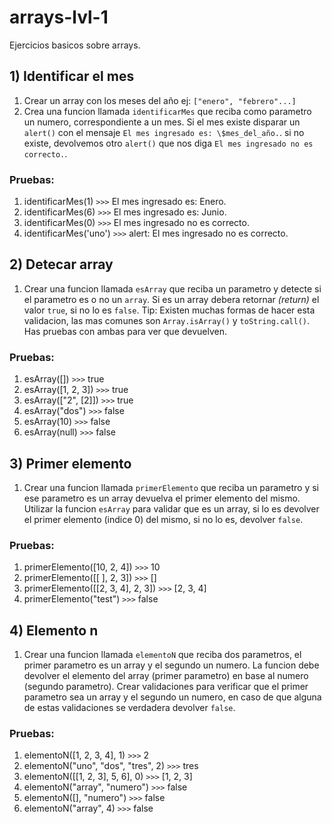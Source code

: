 # arrays-lvl-1

Ejercicios basicos sobre arrays.

## 1) Identificar el mes

1. Crear un array con los meses del año ej: `["enero", "febrero"...]`
2. Crea una funcion llamada `identificarMes` que reciba como parametro un numero, correspondiente a un mes. Si el mes existe disparar un `alert()` con el mensaje `El mes ingresado es: \$mes_del_año.`. si no existe, devolvemos otro `alert()` que nos diga `El mes ingresado no es correcto.`.

### Pruebas:

1. identificarMes(1) `>>>` El mes ingresado es: Enero.
2. identificarMes(6) `>>>` El mes ingresado es: Junio.
3. identificarMes(0) `>>>` El mes ingresado no es correcto.
4. identificarMes('uno') `>>>` alert: El mes ingresado no es correcto.

## 2) Detecar array

1. Crear una funcion llamada `esArray` que reciba un parametro y detecte si el parametro es o no un `array`. Si es un array debera retornar _(return)_ el valor `true`, si no lo es `false`. Tip: Existen muchas formas de hacer esta validacion, las mas comunes son `Array.isArray()` y `toString.call()`. Has pruebas con ambas para ver que devuelven.

### Pruebas:

1. esArray([]) `>>>` true
2. esArray([1, 2, 3]) `>>>` true
3. esArray(["2", [2]]) `>>>` true
4. esArray("dos") `>>>` false
5. esArray(10) `>>>` false
6. esArray(null) `>>>` false

## 3) Primer elemento

1. Crear una funcion llamada `primerElemento` que reciba un parametro y si ese parametro es un array devuelva el primer elemento del mismo. Utilizar la funcion `esArray` para validar que es un array, si lo es devolver el primer elemento (indice 0) del mismo, si no lo es, devolver `false`.

### Pruebas:

1. primerElemento([10, 2, 4]) `>>>` 10
2. primerElemento([[ ], 2, 3]) `>>>` []
3. primerElemento([[2, 3, 4], 2, 3]) `>>>` [2, 3, 4]
4. primerElemento("test") `>>>` false

## 4) Elemento n

1. Crear una funcion llamada `elementoN` que reciba dos parametros, el primer parametro es un array y el segundo un numero. La funcion debe devolver el elemento del array (primer parametro) en base al numero (segundo parametro). Crear validaciones para verificar que el primer parametro sea un array y el segundo un numero, en caso de que alguna de estas validaciones se verdadera devolver `false`.

### Pruebas:

1. elementoN([1, 2, 3, 4], 1) `>>>` 2
2. elementoN("uno", "dos", "tres", 2) `>>>` tres
3. elementoN([[1, 2, 3], 5, 6], 0) `>>>` [1, 2, 3]
4. elementoN("array", "numero") `>>>` false
5. elementoN([], "numero") `>>>` false
6. elementoN("array", 4) `>>>` false
